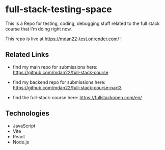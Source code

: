 # full-stack-testing-space

This is a Repo for testing, coding, debugging stuff related to the full stack course that I'm doing right now.

This repo is live at https://mdan22-test.onrender.com/ !

## Related Links

- find my main repo for submissions here:       https://github.com/mdan22/full-stack-course
  
- find my backend repo for submissions here:    https://github.com/mdan22/full-stack-course-part3
  
- find the full-stack-course here:              https://fullstackopen.com/en/

## Technologies
<ul>
    <li>JavaScript</li>
    <li>Vite</li>
    <li>React</li>
    <li>Node.js</li>
</ul>
